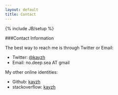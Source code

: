 ```yaml
---
layout: default
title: Contact
---
```

{% include JB/setup %}

###Contact Information

The best way to reach me is through Twitter or Email:



* Twitter: [@kayzh](https://twitter.com/#!/kayzh)
* Email: no.deep.sea AT gmail

My other online identities:
* Github: [kayzh](https://github.com/kayzh)
* stackoverflow: [kayzh](http://stackoverflow.com/users/853611/kay-zhu)

